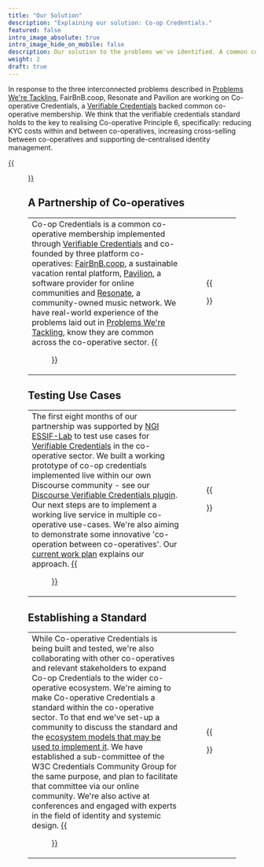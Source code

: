 ```yaml
---
title: "Our Solution"
description: "Explaining our solution: Co-op Credentials."
featured: false
intro_image_absolute: true
intro_image_hide_on_mobile: false
description: Our solution to the problems we've identified. A common co-operative membership implemented through Verifiable Credentials.
weight: 2
draft: true
---
```


In response to the three interconnected problems described in [Problems We're Tackling](/the-problems), FairBnB.coop, Resonate and Pavilion are working on Co-operative Credentials, a [Verifiable Credentials](/verifiable-credentials) backed common co-operative membership. We think that the verifiable credentials standard holds to the key to realising Co-operative Principle 6, specifically: reducing KYC costs within and between co-operatives, increasing cross-selling between co-operatives and supporting de-centralised identity management.

[{{<figure src="/images/icons/purple-square.png" title="Discuss our solution on our forum" class="cta top" target="_blank">}}](https://community.coopcreds.com)

## A Partnership of Co-operatives
|  |  |
|--|:--:|
| Co-op Credentials is a common co-operative membership implemented through [Verifiable Credentials](/verifiable-credentials) and co-founded by three platform co-operatives: [FairBnB.coop](https://fairbnb.coop), a sustainable vacation rental platform, [Pavilion](https://thepavilion.io), a software provider for online communities and [Resonate](https://resonate.coop), a community-owned music network. We have real-world experience of the problems laid out in [Problems We're Tackling](/the-problems), know they are common across the co-operative sector. [{{<figure src="/images/icons/green-hexagon.png" title="More about platform cooperatives" class="cta" target="_blank">}}](https://platform.coop/) | {{<figure src="/images/illustrations/stayfairplayfair.svg">}} | {{<figure src="/images/supporters/fairbnb.png" link="https://fairbnb.coop" class="logo">}}{{<figure src="/images/supporters/pavilion.png" link="https://thepavilion.io" class="logo">}}{{<figure src="/images/supporters/resonate.png" link="https://resonate.coop" class="logo">}} |

## Testing Use Cases
|  |  |
|--|:--:|
| The first eight months of our partnership was supported by [NGI ESSIF-Lab](https://essif-lab.eu/) to test use cases for [Verifiable Credentials](/verifiable-credentials) in the co-operative sector. We built a working prototype of co-op credentials implemented live within our own Discourse community - see our [Discourse Verifiable Credentials plugin](https://github.com/coopcreds/discourse-verifiable-credentials). Our next steps are to implement a working live service in multiple co-operative use-cases.  We're also aiming to demonstrate some innovative 'co-operation between co-operatives'. Our [current work plan](/our-work-plan) explains our approach. [{{<figure src="/images/icons/red-circle.png" title="Read our work plan" class="cta" target="_blank">}}](/our-work-plan) | {{<figure src="/images/illustrations/stayfairplayfair.svg">}} |

## Establishing a Standard
|  |  |
|--|:--:|
| While Co-operative Credentials is being built and tested, we're also collaborating with other co-operatives and relevant stakeholders to expand Co-op Credentials to the wider co-operative ecosystem. We're aiming to make Co-operative Credentials a standard within the co-operative sector. To that end we've set-up a community to discuss the standard and the [ecosystem models that may be used to implement it](/ecosystem-models). We have established a sub-committee of the W3C Credentials Community Group for the same purpose, and plan to facilitate that committee via our online community.  We're also active at conferences and engaged with experts in the field of identity and systemic design. [{{<figure src="/images/icons/purple-square.png" title="Get involved in the effort" class="cta" target="_blank">}}](/contact) | {{<figure src="/images/illustrations/cooperatives.svg">}} |